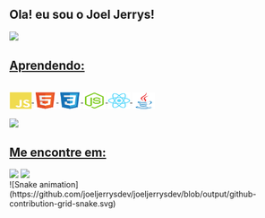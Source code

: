 ## Ola! eu sou o Joel Jerrys!
<div>
  <a href="https://github.com/joeljerrysdev">
  <img height="180em" src="https://github-readme-stats.vercel.app/api?username=joeljerrysdev&show_icons=true&theme=merko&include_all_commits=true&count_private=true"/>
</div>
  
   ## Aprendendo:
  
<div style="display: inline_block"><br>
  <img align="center" alt="JavaScript" height="30" width="40" src="https://raw.githubusercontent.com/devicons/devicon/master/icons/javascript/javascript-plain.svg">
  <img align="center" alt="HTML" height="30" width="40" src="https://raw.githubusercontent.com/devicons/devicon/master/icons/html5/html5-original.svg">
  <img align="center" alt="CSS" height="30" width="40" src="https://raw.githubusercontent.com/devicons/devicon/master/icons/css3/css3-original.svg">
  <img align="center" alt="Node" height="30" width="40" src="https://github.com/devicons/devicon/blob/master/icons/nodejs/nodejs-original.svg">
  <img align="center" alt="React" height="30" width="40" src="https://raw.githubusercontent.com/devicons/devicon/master/icons/react/react-original.svg">
  <img align="center" alt="Java" height="30" width="40" src="https://github.com/devicons/devicon/blob/master/icons/java/java-original.svg">
</div> <br/>
 
  <img height="180em" src="https://github-readme-stats.vercel.app/api/top-langs/?username=joeljerrysdev&layout=compact&langs_count=7&theme=merko"/>
  
  ## Me encontre em:
 
<div> 
  <a href="https://www.linkedin.com/in/joel-jerrys-300818a0" target="_blank"><img src="https://img.shields.io/badge/-LinkedIn-%230077B5?style=for-the-badge&logo=linkedin&logoColor=white" target="_blank"></a> 
  <a href = "mailto:joeljerrys95@gmail.com"><img src="https://img.shields.io/badge/Gmail-D14836?style=for-the-badge&logo=gmail&logoColor=white" target="_blank"></a></br> 
  ![Snake animation](https://github.com/joeljerrysdev/joeljerrysdev/blob/output/github-contribution-grid-snake.svg)
</div>
